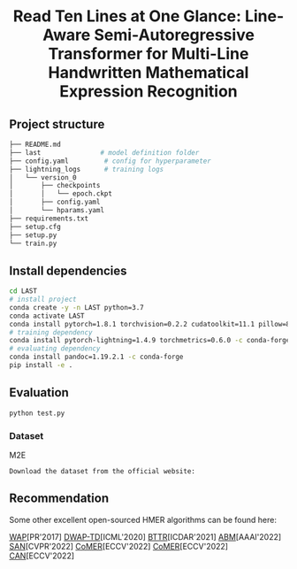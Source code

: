 <div align="center">    

# Read Ten Lines at One Glance: Line-Aware Semi-Autoregressive Transformer for Multi-Line Handwritten Mathematical Expression Recognition

</div>

## Project structure
```bash
├── README.md
├── last               # model definition folder
├── config.yaml         # config for hyperparameter
├── lightning_logs      # training logs
│   └── version_0
│       ├── checkpoints
│       │   └── epoch.ckpt
│       ├── config.yaml
│       └── hparams.yaml
├── requirements.txt
├── setup.cfg
├── setup.py
└── train.py
```

## Install dependencies   
```bash
cd LAST
# install project   
conda create -y -n LAST python=3.7
conda activate LAST
conda install pytorch=1.8.1 torchvision=0.2.2 cudatoolkit=11.1 pillow=8.4.0 -c pytorch -c nvidia
# training dependency
conda install pytorch-lightning=1.4.9 torchmetrics=0.6.0 -c conda-forge
# evaluating dependency
conda install pandoc=1.19.2.1 -c conda-forge
pip install -e .
```

## Evaluation

```bash
python test.py  
```
### Dataset

M2E
```
Download the dataset from the official website: 
```

## Recommendation

Some other excellent open-sourced HMER algorithms can be found here:

[WAP](https://github.com/JianshuZhang/WAP)[PR'2017]
[DWAP-TD](https://github.com/JianshuZhang/TreeDecoder)[ICML'2020]
[BTTR](https://github.com/Green-Wood/BTTR)[ICDAR'2021]
[ABM](https://github.com/XH-B/ABM)[AAAI'2022]
[SAN](https://github.com/tal-tech/SAN)[CVPR'2022]
[CoMER](https://github.com/Green-Wood/CoMER)[ECCV'2022]
[CoMER](https://github.com/Green-Wood/CoMER)[ECCV'2022]
[CAN](https://github.com/LBH1024/CAN)[ECCV'2022]
